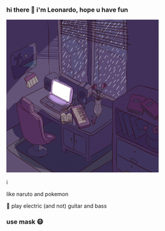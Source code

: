 ### hi there 👋 i'm Leonardo, hope u have fun

<img src=https://github.com/nsleo/gifs/blob/main/gifffff.gif width="400">




i 

like naruto and pokemon

:guitar: play electric (and not) guitar and bass








### use mask :mask:
<!--
**nsleo/nsleo** is a ✨ _special_ ✨ repository because its `README.md` (this file) appears on your GitHub profile.

Here are some ideas to get you started:

- 🔭 I’m currently working on ...
- 🌱 I’m currently learning ...
- 👯 I’m looking to collaborate on ...
- 🤔 I’m looking for help with ...
- 💬 Ask me about ...
- 📫 How to reach me: ...
- 😄 Pronouns: ...
- ⚡ Fun fact: ...
-->
